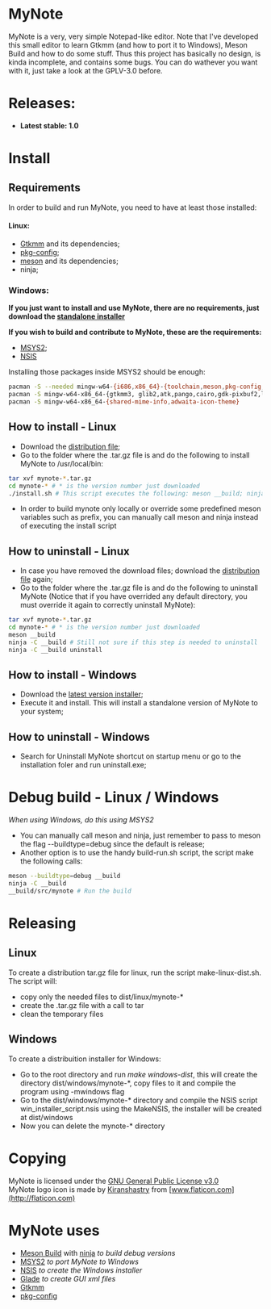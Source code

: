 # MyNote

MyNote is a very, very simple Notepad-like editor. Note that I've developed this small editor to learn Gtkmm (and how to port it to Windows), Meson Build and how to do some stuff. Thus this project has basically no design, is kinda incomplete, and contains some bugs. You can do wathever you want with it, just take a look at the GPLV-3.0 before.

# Releases:

- **Latest stable: 1.0**

# Install

## Requirements

In order to build and run MyNote, you need to have at least those installed:

#### Linux:

- [Gtkmm](https://www.gtkmm.org/en/) and its dependencies;
- [pkg-config](https://www.freedesktop.org/wiki/Software/pkg-config/);
- [meson](https://mesonbuild.com/index.html) and its dependencies;
- ninja;

### Windows:

**If you just want to install and use MyNote, there are no requirements, just download the [standalone installer](https://github.com/pedroter7/mynote/blob/windows-version/dist/windows/mynote-1.0.exe?raw=true)**

**If you wish to build and contribute to MyNote, these are the requirements:**

- [MSYS2](https://www.msys2.org/);
- [NSIS](https://nsis.sourceforge.io/Download)

Installing those packages inside MSYS2 should be enough:
```bash
pacman -S --needed mingw-w64-{i686,x86_64}-{toolchain,meson,pkg-config,glib2,make}
pacman -S mingw-w64-x86_64-{gtkmm3, glib2,atk,pango,cairo,gdk-pixbuf2,librsvg,graphene,libepoxy,libsigc++3,glibmm,pangomm,atkmm}
pacman -S mingw-w64-x86_64-{shared-mime-info,adwaita-icon-theme}
```

## How to install - Linux

- Download the [distribution file](https://github.com/pedroter7/mynote/blob/master/dist/linux/mynote-1.0.tar.gz?raw=true);
- Go to the folder where the .tar.gz file is and do the following to install MyNote to /usr/local/bin:
```bash
tar xvf mynote-*.tar.gz
cd mynote-* # * is the version number just downloaded
./install.sh # This script executes the following: meson __build; ninja -C __build; ninja -C __build install
```
- In order to build mynote only locally or override some predefined meson variables such as prefix, you can manually call meson and ninja instead of executing the install script

## How to uninstall - Linux

- In case you have removed the download files; download the [distribution file](https://github.com/pedroter7/mynote/blob/master/dist/linux/mynote-1.0.tar.gz?raw=true) again;
- Go to the folder where the .tar.gz file is and do the following to uninstall MyNote (Notice that if you have overrided any default directory, you must override it again to correctly uninstall MyNote):
```bash
tar xvf mynote-*.tar.gz
cd mynote-* # * is the version number just downloaded
meson __build
ninja -C __build # Still not sure if this step is needed to uninstall
ninja -C __build uninstall
```

## How to install - Windows

- Download the [latest version installer](https://github.com/pedroter7/mynote/blob/master/dist/windows/mynote-1.0.exe?raw=true);
- Execute it and install. This will install a standalone version of MyNote to your system;

## How to uninstall - Windows

- Search for Uninstall MyNote shortcut on startup menu or go to the installation foler and run uninstall.exe;

# Debug build - Linux / Windows

*When using Windows, do this using MSYS2*  

- You can manually call meson and ninja, just remember to pass to meson the flag --buildtype=debug since the default is release;
- Another option is to use the handy build-run.sh script, the script make the following calls:
```bash
meson --buildtype=debug __build
ninja -C __build
__build/src/mynote # Run the build
```

# Releasing

## Linux

To create a distribution tar.gz file for linux, run the script make-linux-dist.sh. The script will:

- copy only the needed files to dist/linux/mynote-*
- create the .tar.gz file with a call to tar
- clean the temporary files

## Windows

To create a distribuition installer for Windows:

- Go to the root directory and run *make windows-dist*, this will create the directory dist/windows/mynote-\*, copy files to it and compile the program using -mwindows flag
- Go to the dist/windows/mynote-\* directory and compile the NSIS script win_installer_script.nsis using the MakeNSIS, the installer will be created at dist/windows
- Now you can delete the mynote-\* directory
 
# Copying

MyNote is licensed under the [GNU General Public License v3.0](https://opensource.org/licenses/GPL-3.0)  
MyNote logo icon is made by [Kiranshastry](https://www.flaticon.com/br/autores/kiranshastry) from [www.flaticon.com](http://flaticon.com)

# MyNote uses

- [Meson Build](https://mesonbuild.com/) with [ninja](https://ninja-build.org/) *to build debug versions*
- [MSYS2](https://www.msys2.org/) *to port MyNote to Windows*
- [NSIS](https://nsis.sourceforge.io/Download) *to create the Windows installer*
- [Glade](https://glade.gnome.org/) *to create GUI xml files*
- [Gtkmm](https://www.gtkmm.org/en/)
- [pkg-config](https://www.freedesktop.org/wiki/Software/pkg-config/)
